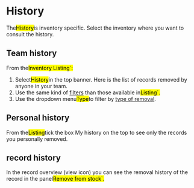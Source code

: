 # History
The<mark>History</mark>is inventory specific. Select the inventory where you want to consult the history. 
## Team history

From the<mark>Inventory Listing`:
1. Select<mark>History</mark>in the top banner. Here is the list of records removed by anyone in your team.
2. Use the same kind of [filters](/laboratory-information-management-system/search-record.html#filters) than those available in<mark>Listing`. 
3. Use the dropdown menu<mark>Type</mark>to filter by [type of removal](/laboratory-information-management-system/remove-record.html#different-type-of-removal).

## Personal history

From the<mark>Listing</mark>tick the box My history on the top to see only the records you personally removed.

## record history

In the record overview (view icon) you can see the removal history of the record in the panel<mark>Remove from stock`.
